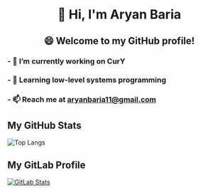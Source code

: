 <h1 align="center">👋 Hi, I'm Aryan Baria</h1>

<h2 align="center">😄 Welcome to my GitHub profile!</h2>
<h3>- 🔭 I’m currently working on CurY</h3>
<h3>- 🌱 Learning low-level systems programming</h3>
<h3>- 📫 Reach me at <a href="mailto:aryanbaria11@gmail.com">aryanbaria11@gmail.com</a></h3>

## My GitHub Stats

![Top Langs](https://github-readme-stats.vercel.app/api/top-langs/?username=AryanBaria&layout=compact)

## My GitLab Profile

[![GitLab Stats](https://gitlab.com/uploads/-/system/project/avatar/yourprojectid/yourimage.png)](https://gitlab.com/AryanBaria)
<!--
**AryanBaria/AryanBaria** is a ✨ _special_ ✨ repository because its `README.md` (this file) appears on your GitHub profile.

Here are some ideas to get you started:

- 🔭 I’m currently working on ...
- 🌱 I’m currently learning ...
- 👯 I’m looking to collaborate on ...
- 🤔 I’m looking for help with ...
- 💬 Ask me about ...
- 📫 How to reach me: ...
- 😄 Pronouns: ...
- ⚡ Fun fact: ...
-->
